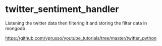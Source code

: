 # twitter_sentiment_handler

Listening the twitter data then filtering it and storing the filter data in mongodb 


https://github.com/vprusso/youtube_tutorials/tree/master/twitter_python
